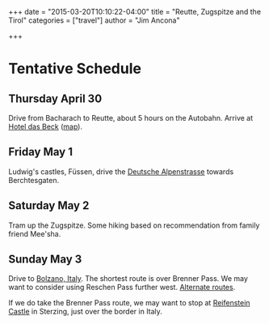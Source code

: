 +++
date = "2015-03-20T10:10:22-04:00"
title = "Reutte, Zugspitze and the Tirol"
categories = ["travel"]
author = "Jim Ancona"

+++
# Tentative Schedule
## Thursday April 30
Drive from Bacharach to Reutte, about 5 hours on the Autobahn. Arrive
at [Hotel das Beck](http://hotel-das-beck.at/) ([map](https://goo.gl/maps/xRGuc)).

## Friday May 1
Ludwig's castles, Füssen, drive the
[Deutsche Alpenstrasse](http://goo.gl/h3N2rF) towards Berchtesgaten.

## Saturday May 2
Tram up the Zugspitze. Some hiking based on recommendation from family
friend Mee'sha.

## Sunday May 3
Drive to [Bolzano, Italy](/travel/Bolzano). The shortest route is over Brenner Pass. We
may want to consider using Reschen Pass further west.
[Alternate routes](http://www.alpineroads.com/tyrol.php).

If we do take the Brenner Pass route, we may want to stop at
[Reifenstein Castle](http://goo.gl/maps/g1GzF) in Sterzing, just over the border in Italy.

